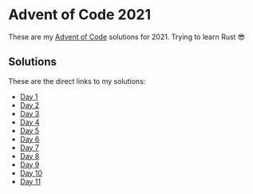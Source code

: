 # Advent of Code 2021

These are my [Advent of Code](https://adventofcode.com/2021) solutions for 2021. Trying to learn Rust 😎

## Solutions

These are the direct links to my solutions:

- [Day 1](day-01/src/main.rs)
- [Day 2](day-02/src/main.rs)
- [Day 3](day-03/src/main.rs)
- [Day 4](day-04/src/main.rs)
- [Day 5](day-05/src/main.rs)
- [Day 6](day-06/src/main.rs)
- [Day 7](day-07/src/main.rs)
- [Day 8](day-08/src/main.rs)
- [Day 9](day-09/src/main.rs)
- [Day 10](day-10/src/main.rs)
- [Day 11](day-11/src/main.rs)

